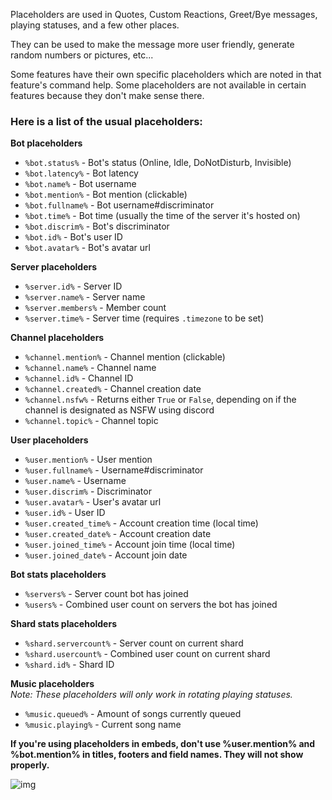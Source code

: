 Placeholders are used in Quotes, Custom Reactions, Greet/Bye messages, playing statuses, and a few other places.  

They can be used to make the message more user friendly, generate random numbers or pictures, etc...  

Some features have their own specific placeholders which are noted in that feature's command help. Some placeholders are not available in certain features because they don't make sense there.

### Here is a list of the usual placeholders:   
**Bot placeholders**  
- `%bot.status%` - Bot's status (Online, Idle, DoNotDisturb, Invisible)   
- `%bot.latency%` - Bot latency   
- `%bot.name%` - Bot username   
- `%bot.mention%` - Bot mention (clickable)   
- `%bot.fullname%` - Bot username#discriminator   
- `%bot.time%` - Bot time (usually the time of the server it's hosted on)   
- `%bot.discrim%` - Bot's discriminator   
- `%bot.id%` - Bot's user ID
- `%bot.avatar%` - Bot's avatar url

**Server placeholders**     
- `%server.id%` - Server ID   
- `%server.name%` - Server name   
- `%server.members%` - Member count   
- `%server.time%` -  Server time (requires `.timezone` to be set)   

**Channel placeholders**  
- `%channel.mention%` - Channel mention (clickable)   
- `%channel.name%` - Channel name   
- `%channel.id%` - Channel ID   
- `%channel.created%` - Channel creation date   
- `%channel.nsfw%` - Returns either `True` or `False`, depending on if the channel is designated as NSFW using discord   
- `%channel.topic%` - Channel topic   

**User placeholders**     
- `%user.mention%` - User mention   
- `%user.fullname%` - Username#discriminator   
- `%user.name%` - Username   
- `%user.discrim%` - Discriminator   
- `%user.avatar%` - User's avatar url   
- `%user.id%` - User ID   
- `%user.created_time%` - Account creation time (local time)   
- `%user.created_date%` - Account creation date   
- `%user.joined_time%` - Account join time (local time)   
- `%user.joined_date%` - Account join date   

**Bot stats placeholders**  
- `%servers%` - Server count bot has joined   
- `%users%` - Combined user count on servers the bot has joined   

**Shard stats placeholders**  
- `%shard.servercount%` - Server count on current shard   
- `%shard.usercount%` - Combined user count on current shard   
- `%shard.id%` - Shard ID   

**Music placeholders**     
*Note: These placeholders will only work in rotating playing statuses.*   
- `%music.queued%` - Amount of songs currently queued   
- `%music.playing%` - Current song name   


**If you're using placeholders in embeds, don't use %user.mention% and %bot.mention% in titles, footers and field names. They will not show properly.**

![img](https://i.imgur.com/yp0RORk.jpg)